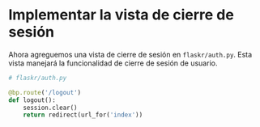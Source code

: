 # Implementar la vista de cierre de sesión

Ahora agreguemos una vista de cierre de sesión en `flaskr/auth.py`. Esta vista manejará la funcionalidad de cierre de sesión de usuario.

```python
# flaskr/auth.py

@bp.route('/logout')
def logout():
    session.clear()
    return redirect(url_for('index'))
```
